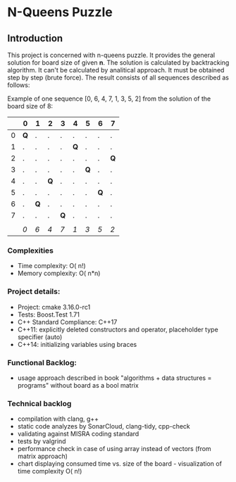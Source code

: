 # N-Queens Puzzle

## Introduction

This project is concerned with n-queens puzzle.
It provides the general solution for board size of given **n**.
The solution is calculated by backtracking algorithm.
It can't be calculated by analitical approach.
It must be obtained step by step (brute force).
The result consists of all sequences described as follows:

Example of one sequence [0, 6, 4, 7, 1, 3, 5, 2] from the solution of the board size of 8:


|   | 0 | 1 | 2 | 3 | 4 | 5 | 6 | 7 |
| --- | --- | --- | --- | --- | --- | --- | --- | --- |
| 0 | **Q** | . | . | . | . | . | . | . |
| 1 | . | . | . | . | **Q** | . | . | . |
| 2 | . | . | . | . | . | . | . | **Q** |
| 3 | . | . | . | . | . | **Q** | . | . |
| 4 | . | . | **Q** | . | . | . | . | . |
| 5 | . | . | . | . | . | . | **Q** | . |
| 6 | . | **Q** | . | . | . | . | . | . |
| 7 | . | . | . | **Q** | . | . | . | . |
|   |   |   |   |   |   |   |   |   |
|   | *0* | *6* | *4* | *7* | *1* | *3* | *5* | *2* |


### Complexities
- Time complexity: O( n!)  
- Memory complexity: O( n*n)


### Project details:
- Project: cmake 3.16.0-rc1
- Tests: Boost.Test 1.71
- C++ Standard Compliance: C++17
- C++11: explicitly deleted constructors and operator, placeholder type specifier (auto)
- C++14: initializing variables using braces

### Functional Backlog:
- usage approach described in book "algorithms + data structures = programs" without board as a bool matrix

### Technical backlog
- compilation with clang, g++
- static code analyzes by SonarCloud, clang-tidy, cpp-check
- validating against MISRA coding standard
- tests by valgrind
- performance check in case of using array instead of vectors (from matrix approach)
- chart displaying consumed time vs. size of the board - visualization of time complexity O( n!)

